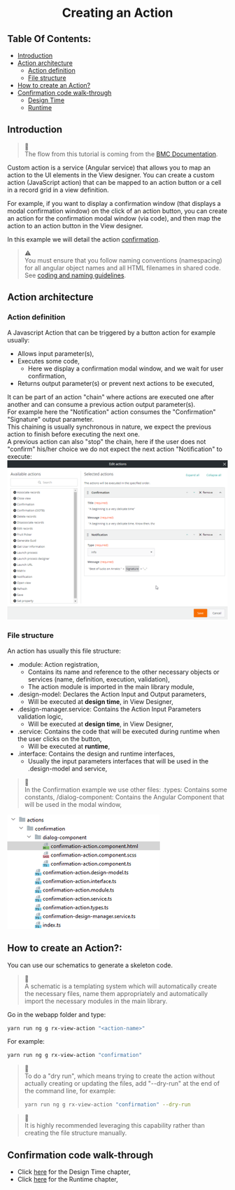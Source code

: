 <h1 style="text-align:center">Creating an Action</h1>

## Table Of Contents:
* [Introduction](#introduction)
* [Action architecture](#architecture)
  * [Action definition](#action-definition)
  * [File structure](#file-structure)
* [How to create an Action?](#create-action)
* [Confirmation code walk-through](#confirmation)
  * [Design Time](./DESIGN_TIME.MD)
  * [Runtime](./RUNTIME.MD)


<a name="introduction"></a>
## Introduction
> :memo:  
> The flow from this tutorial is coming from the [BMC Documentation](https://docs.bmc.com/docs/helixplatform/creating-custom-actions-851871315.html?src=search).

Custom action is a service (Angular service) that allows you to map an action to the UI elements in the View designer. You can create a custom action (JavaScript action) that can be mapped to an action button or a cell in a record grid in a view definition.
  
For example, if you want to display a confirmation window (that displays a modal confirmation window) on the click of an action button, you can create an action for the confirmation modal window (via code), and then map the action to an action button in the View designer.

In this example we will detail the action [confirmation](../../_details/JAVASCRIPT_ACTIONS.MD#confirmation).

  
> :warning:  
> You must ensure that you follow naming conventions (namespacing) for all angular object names and all HTML filenames in shared code.  
> See [coding and naming guidelines](../CODING_NAMING_GUIDELINES.MD).



<a name="architecture"></a>
## Action architecture
<a name="action-definition"></a>
### Action definition
A Javascript Action that can be triggered by a button action for example usually:
* Allows input parameter(s),
* Executes some code,
  * Here we display a confirmation modal window, and we wait for user confirmation,
* Returns output parameter(s) or prevent next actions to be executed,

It can be part of an action "chain" where actions are executed one after another and can consume a previous action output parameter(s).  
For example here the "Notification" action consumes the "Confirmation" "Signature" output parameter.  
This chaining is usually synchronous in nature, we expect the previous action to finish before executing the next one.  
A previous action can also "stop" the chain, here if the user does not "confirm" his/her choice we do not expect the next action "Notification" to execute:
![action chain](../../_details/pictures/actions-chain.png)


<a name="file-structure"></a>
### File structure
An action has usually this file structure:
* .module: Action registration,
  * Contains its name and reference to the other necessary objects or services (name, definition, execution, validation),
  * The action module is imported in the main library module,
* .design-model: Declares the Action Input and Output parameters,
  * Will be executed at **design time**, in View Designer,
* .design-manager.service: Contains the Action Input Parameters validation logic,
  * Will be executed at **design time**, in View Designer,
* .service: Contains the code that will be executed during runtime when the user clicks on the button,
  * Will be executed at **runtime**,
* .interface: Contains the design and runtime interfaces,
  * Usually the input parameters interfaces that will be used in the .design-model and service,

> :memo:  
> In the Confirmation example we use other files:
> .types: Contains some constants,
> /dialog-component: Contains the Angular Component that will be used in the modal window,  

![action architecture](../../_details/pictures/actions-architecture.png)


<a name="create-action"></a>
## How to create an Action?:
You can use our schematics to generate a skeleton code.
> :memo:  
> A schematic is a templating system which will automatically create the necessary files, name them appropriately and automatically import the necessary modules in the main library.  

Go in the webapp folder and type:
```bash
yarn run ng g rx-view-action "<action-name>"
```
For example:
```bash
yarn run ng g rx-view-action "confirmation"
```

> :memo:  
> To do a "dry run", which means trying to create the action without actually creating or updating the files, add "--dry-run" at the end of the command line, for example:
> ```bash
> yarn run ng g rx-view-action "confirmation" --dry-run
> ```

> :memo:  
> It is highly recommended leveraging this capability rather than creating the file structure manually.  


<a name="confirmation"></a>
## Confirmation code walk-through
* Click [here](./DESIGN_TIME.MD) for the Design Time chapter,
* Click [here](./RUNTIME.MD) for the Runtime chapter,

